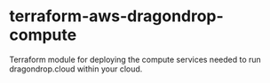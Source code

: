 # terraform-aws-dragondrop-compute
Terraform module for deploying the compute services needed to run dragondrop.cloud within your cloud.
